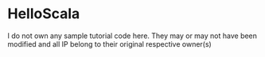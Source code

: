 # HelloScala

I do not own any sample tutorial code here. They may or may not have been modified and all IP belong to their original respective owner(s)

